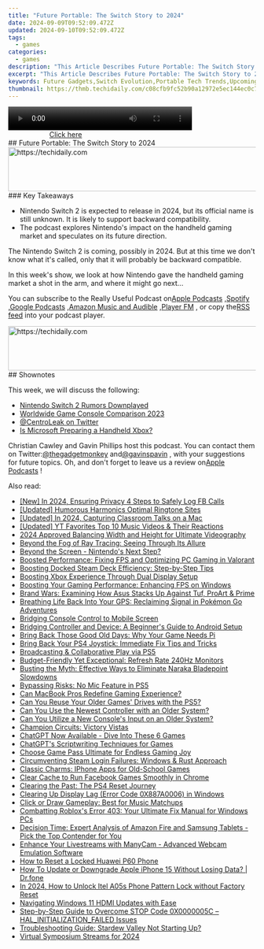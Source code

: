 ```yaml
---
title: "Future Portable: The Switch Story to 2024"
date: 2024-09-09T09:52:09.472Z
updated: 2024-09-10T09:52:09.472Z
tags:
  - games
categories:
  - games
description: "This Article Describes Future Portable: The Switch Story to 2024"
excerpt: "This Article Describes Future Portable: The Switch Story to 2024"
keywords: Future Gadgets,Switch Evolution,Portable Tech Trends,Upcoming Switch Release,Next-Gen Console Gameplay,Smart Gaming Devices,2024 Tech Forecast
thumbnail: https://thmb.techidaily.com/c08cfb9fc52b90a12972e5ec144ec0c7f63bc215d0f41358268b867a2994d1b8.jpg
---
```


<!-- affiliate ads begin -->
<span id="1936838">
					<video width="374" height="48" style="cursor:pointer"
           poster="//a.impactradius-go.com/display-clicktoplayimage/1936838.png"
           onclick="if(!this.playClicked){this.play();this.setAttribute('controls',true);this.playClicked=true;}">
	   <source src="//a.impactradius-go.com/display-ad/18409-1936838">
	   <img src="//a.impactradius-go.com/display-clicktoplayimage/1936838.png" style="border: none; height: 100%; width: 100%; object-fit: contain">
	</video>
	<div style="width:234px;text-align:center"><a href="javascript:window.open(decodeURIComponent('https%3A%2F%2Fcoinrule.sjv.io%2Fc%2F5597632%2F1936838%2F18409'), '_blank');void(0);">Click here</a></div>
</span>
<img height="0" width="0" src="https://imp.pxf.io/i/5597632/1936838/18409" style="position:absolute;visibility:hidden;" border="0" />
<!-- affiliate ads end -->
## Future Portable: The Switch Story to 2024

<!-- affiliate ads begin -->
<a href="https://unicoeye.pxf.io/c/5597632/2134221/18498" target="_top" id="2134221">
  <img src="//a.impactradius-go.com/display-ad/18498-2134221" border="0" alt="https://techidaily.com" width="728" height="90"/>
</a>
<img height="0" width="0" src="https://unicoeye.pxf.io/i/5597632/2134221/18498" style="position:absolute;visibility:hidden;" border="0" />
<!-- affiliate ads end -->
### Key Takeaways

* Nintendo Switch 2 is expected to release in 2024, but its official name is still unknown. It is likely to support backward compatibility.
* The podcast explores Nintendo's impact on the handheld gaming market and speculates on its future direction.

 The Nintendo Switch 2 is coming, possibly in 2024\. But at this time we don't know what it's called, only that it will probably be backward compatible.

 In this week's show, we look at how Nintendo gave the handheld gaming market a shot in the arm, and where it might go next...

 You can subscribe to the Really Useful Podcast on[Apple Podcasts](https://podcasts.apple.com/gb/podcast/the-really-useful-podcast/id1437847131?mt=2) ,[Spotify](https://open.spotify.com/show/283gDxLd6OTNEpRq6tN7ha) ,[Google Podcasts](https://www.google.com/podcasts?feed=aHR0cHM6Ly9hbmNob3IuZm0vcy8zMWJlNDcwL3BvZGNhc3QvcnNz) ,[Amazon Music and Audible](https://music.amazon.co.uk/podcasts/20ab73d4-5da2-46c7-a17f-dc6eb39bdb48/The-Really-Useful-Podcast) ,[Player FM](https://player.fm/series/the-really-useful-podcast-2491856) , or copy the[RSS feed](https://feeds.transistor.fm/the-really-useful-podcast) into your podcast player.

<!-- affiliate ads begin -->
<a href="https://wigfever.sjv.io/c/5597632/2014849/22899" target="_top" id="2014849">
  <img src="//a.impactradius-go.com/display-ad/22899-2014849" border="0" alt="https://techidaily.com" width="728" height="90"/>
</a>
<img height="0" width="0" src="https://wigfever.sjv.io/i/5597632/2014849/22899" style="position:absolute;visibility:hidden;" border="0" />
<!-- affiliate ads end -->
## Shownotes

This week, we will discuss the following:

* [Nintendo Switch 2 Rumors Downplayed](https://in.ign.com/nintendo-switch-2-unofficial-name/201860/news/nintendo-switch-2-2024-launch-rumors-dismissed-by-president-shuntaro-furukawa)
* [Worldwide Game Console Comparison 2023](https://www.vgchartz.com/article/457236/ps5-vs-xbox-series-xs-vs-switch-2023-worldwide-sales-comparison-charts-through-april/)
* [@CentroLeak on Twitter](https://twitter.com/CentroLeaks/status/1756498922762015165)
* [Is Microsoft Preparing a Handheld Xbox?](https://www.levelup.com/en/news/774539/RUMOR-Microsoft-prepares-2-nextgen-consoles-will-have-portable-Xbox-similar-to-Switch)

 Christian Cawley and Gavin Phillips host this podcast. You can contact them on Twitter:[@thegadgetmonkey](https://twitter.com/thegadgetmonkey) and[@gavinspavin](https://twitter.com/gavinspavin) , with your suggestions for future topics. Oh, and don't forget to leave us a review on[Apple Podcasts](http://podcasts.apple.com/gb/podcast/the-really-useful-podcast/id1437847131?mt=2) !


<ins class="adsbygoogle"
     style="display:block"
     data-ad-format="autorelaxed"
     data-ad-client="ca-pub-7571918770474297"
     data-ad-slot="1223367746"></ins>



<ins class="adsbygoogle"
     style="display:block"
     data-ad-client="ca-pub-7571918770474297"
     data-ad-slot="8358498916"
     data-ad-format="auto"
     data-full-width-responsive="true"></ins>

<span class="atpl-alsoreadstyle">Also read:</span>
<div><ul>
<li><a href="https://facebook-clips.techidaily.com/new-in-2024-ensuring-privacy-4-steps-to-safely-log-fb-calls/"><u>[New] In 2024, Ensuring Privacy 4 Steps to Safely Log FB Calls</u></a></li>
<li><a href="https://some-techniques.techidaily.com/updated-humorous-harmonics-optimal-ringtone-sites/"><u>[Updated] Humorous Harmonics Optimal Ringtone Sites</u></a></li>
<li><a href="https://digital-screen-recording.techidaily.com/updated-in-2024-capturing-classroom-talks-on-a-mac/"><u>[Updated] In 2024, Capturing Classroom Talks on a Mac</u></a></li>
<li><a href="https://facebook-video-footage.techidaily.com/updated-yt-favorites-top-10-music-videos-and-their-reactions/"><u>[Updated] YT Favorites Top 10 Music Videos & Their Reactions</u></a></li>
<li><a href="https://extra-resources.techidaily.com/2024-approved-balancing-width-and-height-for-ultimate-videography/"><u>2024 Approved Balancing Width and Height for Ultimate Videography</u></a></li>
<li><a href="https://games-able.techidaily.com/beyond-the-fog-of-ray-tracing-seeing-through-its-allure/"><u>Beyond the Fog of Ray Tracing: Seeing Through Its Allure</u></a></li>
<li><a href="https://games-able.techidaily.com/beyond-the-screen-nintendos-next-step/"><u>Beyond the Screen - Nintendo's Next Step?</u></a></li>
<li><a href="https://games-able.techidaily.com/boosted-performance-fixing-fps-and-optimizing-pc-gaming-in-valorant/"><u>Boosted Performance: Fixing FPS and Optimizing PC Gaming in Valorant</u></a></li>
<li><a href="https://games-able.techidaily.com/boosting-docked-steam-deck-efficiency-step-by-step-tips/"><u>Boosting Docked Steam Deck Efficiency: Step-by-Step Tips</u></a></li>
<li><a href="https://games-able.techidaily.com/boosting-xbox-experience-through-dual-display-setup/"><u>Boosting Xbox Experience Through Dual Display Setup</u></a></li>
<li><a href="https://games-able.techidaily.com/boosting-your-gaming-performance-enhancing-fps-on-windows/"><u>Boosting Your Gaming Performance: Enhancing FPS on Windows</u></a></li>
<li><a href="https://games-able.techidaily.com/brand-wars-examining-how-asus-stacks-up-against-tuf-proart-and-prime/"><u>Brand Wars: Examining How Asus Stacks Up Against Tuf, ProArt & Prime</u></a></li>
<li><a href="https://games-able.techidaily.com/breathing-life-back-into-your-gps-reclaiming-signal-in-pokemon-go-adventures/"><u>Breathing Life Back Into Your GPS: Reclaiming Signal in Pokémon Go Adventures</u></a></li>
<li><a href="https://games-able.techidaily.com/bridging-console-control-to-mobile-screen/"><u>Bridging Console Control to Mobile Screen</u></a></li>
<li><a href="https://games-able.techidaily.com/bridging-controller-and-device-a-beginners-guide-to-android-setup/"><u>Bridging Controller and Device: A Beginner's Guide to Android Setup</u></a></li>
<li><a href="https://games-able.techidaily.com/bring-back-those-good-old-days-why-your-game-needs-pi/"><u>Bring Back Those Good Old Days: Why Your Game Needs Pi</u></a></li>
<li><a href="https://games-able.techidaily.com/bring-back-your-ps4-joystick-immediate-fix-tips-and-tricks/"><u>Bring Back Your PS4 Joystick: Immediate Fix Tips and Tricks</u></a></li>
<li><a href="https://games-able.techidaily.com/broadcasting-and-collaborative-play-via-ps5/"><u>Broadcasting & Collaborative Play via PS5</u></a></li>
<li><a href="https://games-able.techidaily.com/budget-friendly-yet-exceptional-refresh-rate-240hz-monitors/"><u>Budget-Friendly Yet Exceptional: Refresh Rate 240Hz Monitors</u></a></li>
<li><a href="https://win-able.techidaily.com/busting-the-myth-effective-ways-to-eliminate-naraka-bladepoint-slowdowns/"><u>Busting the Myth: Effective Ways to Eliminate Naraka Bladepoint Slowdowns</u></a></li>
<li><a href="https://games-able.techidaily.com/bypassing-risks-no-mic-feature-in-ps5/"><u>Bypassing Risks: No Mic Feature in PS5</u></a></li>
<li><a href="https://games-able.techidaily.com/can-macbook-pros-redefine-gaming-experience/"><u>Can MacBook Pros Redefine Gaming Experience?</u></a></li>
<li><a href="https://games-able.techidaily.com/can-you-reuse-your-older-games-drives-with-the-ps5/"><u>Can You Reuse Your Older Games' Drives with the PS5?</u></a></li>
<li><a href="https://games-able.techidaily.com/can-you-use-the-newest-controller-with-an-older-system/"><u>Can You Use the Newest Controller with an Older System?</u></a></li>
<li><a href="https://games-able.techidaily.com/can-you-utilize-a-new-consoles-input-on-an-older-system/"><u>Can You Utilize a New Console's Input on an Older System?</u></a></li>
<li><a href="https://games-able.techidaily.com/champion-circuits-victory-vistas/"><u>Champion Circuits: Victory Vistas</u></a></li>
<li><a href="https://games-able.techidaily.com/chatgpt-now-available-dive-into-these-6-games/"><u>ChatGPT Now Available - Dive Into These 6 Games</u></a></li>
<li><a href="https://games-able.techidaily.com/chatgpts-scriptwriting-techniques-for-games/"><u>ChatGPT's Scriptwriting Techniques for Games</u></a></li>
<li><a href="https://games-able.techidaily.com/choose-game-pass-ultimate-for-endless-gaming-joy/"><u>Choose Game Pass Ultimate for Endless Gaming Joy</u></a></li>
<li><a href="https://games-able.techidaily.com/circumventing-steam-login-failures-windows-and-rust-approach/"><u>Circumventing Steam Login Failures: Windows & Rust Approach</u></a></li>
<li><a href="https://games-able.techidaily.com/classic-charms-iphone-apps-for-old-school-games/"><u>Classic Charms: IPhone Apps for Old-School Games</u></a></li>
<li><a href="https://games-able.techidaily.com/clear-cache-to-run-facebook-games-smoothly-in-chrome/"><u>Clear Cache to Run Facebook Games Smoothly in Chrome</u></a></li>
<li><a href="https://games-able.techidaily.com/clearing-the-past-the-ps4-reset-journey/"><u>Clearing the Past: The PS4 Reset Journey</u></a></li>
<li><a href="https://games-able.techidaily.com/clearing-up-display-lag-error-code-0x887a0006-in-windows/"><u>Clearing Up Display Lag (Error Code 0X887A0006) in Windows</u></a></li>
<li><a href="https://games-able.techidaily.com/click-or-draw-gameplay-best-for-music-matchups/"><u>Click or Draw Gameplay: Best for Music Matchups</u></a></li>
<li><a href="https://games-able.techidaily.com/combatting-robloxs-error-403-your-ultimate-fix-manual-for-windows-pcs/"><u>Combatting Roblox's Error 403: Your Ultimate Fix Manual for Windows PCs</u></a></li>
<li><a href="https://buynow-info.techidaily.com/decision-time-expert-analysis-of-amazon-fire-and-samsung-tablets-pick-the-top-contender-for-you/"><u>Decision Time: Expert Analysis of Amazon Fire and Samsung Tablets - Pick the Top Contender for You</u></a></li>
<li><a href="https://some-knowledge.techidaily.com/enhance-your-livestreams-with-manycam-advanced-webcam-emulation-software/"><u>Enhance Your Livestreams with ManyCam - Advanced Webcam Emulation Software</u></a></li>
<li><a href="https://android-unlock.techidaily.com/how-to-reset-a-locked-huawei-p60-phone-by-drfone-android/"><u>How to Reset a Locked Huawei P60 Phone</u></a></li>
<li><a href="https://techidaily.com/how-to-update-or-downgrade-apple-iphone-15-without-losing-data-drfone-by-drfone-ios-system-repair-ios-system-repair/"><u>How To Update or Downgrade Apple iPhone 15 Without Losing Data? | Dr.fone</u></a></li>
<li><a href="https://unlock-android.techidaily.com/in-2024-how-to-unlock-itel-a05s-phone-pattern-lock-without-factory-reset-by-drfone-android/"><u>In 2024, How to Unlock Itel A05s Phone Pattern Lock without Factory Reset</u></a></li>
<li><a href="https://driver-install.techidaily.com/navigating-windows-11-hdmi-updates-with-ease/"><u>Navigating Windows 11 HDMI Updates with Ease</u></a></li>
<li><a href="https://technical-tips.techidaily.com/step-by-step-guide-to-overcome-stop-code-0x0000005c-halinitializationfailed-issues/"><u>Step-by-Step Guide to Overcome STOP Code 0X0000005C – HAL_INITIALIZATION_FAILED Issues</u></a></li>
<li><a href="https://win-able.techidaily.com/troubleshooting-guide-stardew-valley-not-starting-up/"><u>Troubleshooting Guide: Stardew Valley Not Starting Up?</u></a></li>
<li><a href="https://screen-capture.techidaily.com/virtual-symposium-streams-for-2024/"><u>Virtual Symposium Streams for 2024</u></a></li>
</ul></div>
